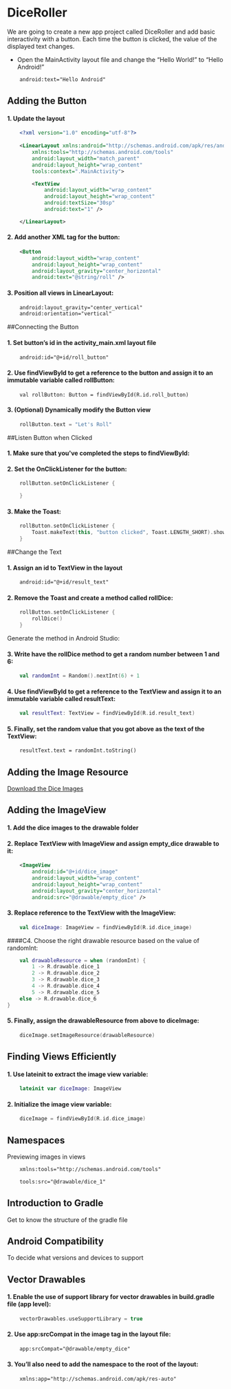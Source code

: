 # DiceRoller
We are going to create a new app project called DiceRoller and add basic interactivity with a button. 
Each time the button is clicked, the value of the displayed text changes. 

* Open the MainActivity layout file and change the “Hello World!” to “Hello Android!”

```xml
    android:text="Hello Android"
```

## Adding the Button
#### 1. Update the layout

```xml
    <?xml version="1.0" encoding="utf-8"?>
    
    <LinearLayout xmlns:android="http://schemas.android.com/apk/res/android"
        xmlns:tools="http://schemas.android.com/tools"
        android:layout_width="match_parent"
        android:layout_height="wrap_content"
        tools:context=".MainActivity">

        <TextView
            android:layout_width="wrap_content"
            android:layout_height="wrap_content"
            android:textSize="30sp"
            android:text="1" />

    </LinearLayout>
```

#### 2. Add another XML tag for the button:

```xml
    <Button
        android:layout_width="wrap_content"
        android:layout_height="wrap_content"
        android:layout_gravity="center_horizontal"
        android:text="@string/roll" />
```

#### 3. Position all views in LinearLayout:	

```xml
    android:layout_gravity="center_vertical"
    android:orientation="vertical"
```

##Connecting the Button

#### 1. Set button’s id in the activity_main.xml layout file
```xml
    android:id="@+id/roll_button"
```

#### 2. Use findViewById to get a reference to the button and assign it to an immutable variable called rollButton:

```kolin
    val rollButton: Button = findViewById(R.id.roll_button)
```

#### 3. (Optional) Dynamically modify the Button view

```kotlin
    rollButton.text = "Let's Roll"
```

##Listen Button when Clicked
#### 1. Make sure that you've completed the steps to findViewById:


#### 2. Set the OnClickListener for the button:

```kotlin
    rollButton.setOnClickListener {

    }
```

#### 3. Make the Toast:

```kotlin
    rollButton.setOnClickListener {
        Toast.makeText(this, "button clicked", Toast.LENGTH_SHORT).show()
    }
```

##Change the Text

#### 1. Assign an id to TextView in the layout
```xml
    android:id="@+id/result_text"
```

#### 2. Remove the Toast and create a method called rollDice:
```kotlin
    rollButton.setOnClickListener {
        rollDice()
    }
```
Generate the method in Android Studio:

#### 3. Write have the rollDice method to get a random number between 1 and 6:

```kotlin
    val randomInt = Random().nextInt(6) + 1
```

#### 4. Use findViewById to get a reference to the TextView and assign it to an immutable variable called resultText:

```kotlin
    val resultText: TextView = findViewById(R.id.result_text)
```

#### 5. Finally, set the random value that you got above as the text of the TextView:
```xml 
    resultText.text = randomInt.toString()
```

##  Adding the Image Resource

[Download the Dice Images](https://github.com/udacity/andfun-kotlin-dice-roller/raw/master/DiceImages.zip)

## Adding the ImageView

#### 1. Add the dice images to the drawable folder

#### 2. Replace TextView with ImageView and assign empty_dice drawable to it:

```xml
    <ImageView
        android:id="@+id/dice_image"
        android:layout_width="wrap_content"
        android:layout_height="wrap_content"
        android:layout_gravity="center_horizontal"
        android:src="@drawable/empty_dice" />
```

#### 3. Replace reference to the TextView with the ImageView:

```kotlin
    val diceImage: ImageView = findViewById(R.id.dice_image)
```

####C4. Choose the right drawable resource based on the value of randomInt:

```kotlin
    val drawableResource = when (randomInt) {
        1 -> R.drawable.dice_1
        2 -> R.drawable.dice_2
        3 -> R.drawable.dice_3
        4 -> R.drawable.dice_4
        5 -> R.drawable.dice_5
    else -> R.drawable.dice_6
}
```

#### 5. Finally, assign the drawableResource from above to diceImage:

```kotlin
    diceImage.setImageResource(drawableResource)
```

## Finding Views Efficiently

#### 1. Use lateinit to extract the image view variable:

```kotlin
    lateinit var diceImage: ImageView
```

#### 2. Initialize the image view variable:

```kotlin
    diceImage = findViewById(R.id.dice_image)
```

## Namespaces
Previewing images in views

```xml
    xmlns:tools="http://schemas.android.com/tools"
```

```xml
    tools:src="@drawable/dice_1"
```

## Introduction to Gradle
Get to know the structure of the gradle file 

## Android Compatibility

To decide what versions and devices to support

## Vector Drawables

#### 1. Enable the use of support library for vector drawables in build.gradle file (app level):

```kotlin
    vectorDrawables.useSupportLibrary = true
```

#### 2. Use app:srcCompat in the image tag in the layout file:

```xml
    app:srcCompat="@drawable/empty_dice"
```

#### 3. You’ll also need to add the namespace to the root of the layout:

```xml
    xmlns:app="http://schemas.android.com/apk/res-auto"
```



